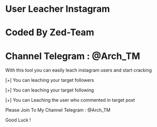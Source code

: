 # User Leacher Instagram

# Coded By Zed-Team
# Channel Telegram : @Arch_TM

With this tool you can easily leach instagram users and start cracking

[+] You can leaching your target followers

[+] You can leaching your target following

[+] You can Leaching the user who commented in target post

Please Join To My Channel Telegram : @Arch_TM

Good Luck !

